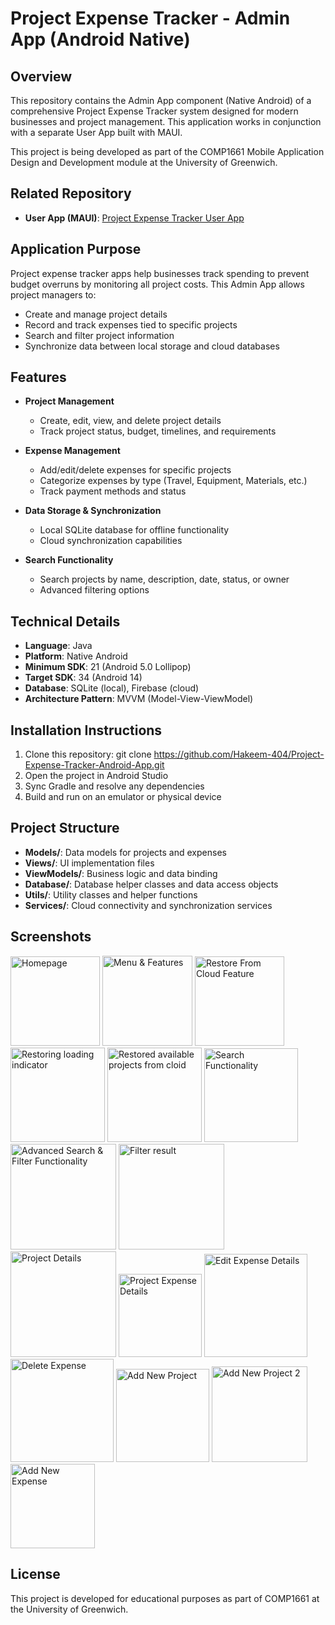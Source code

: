 # Project Expense Tracker - Admin App (Android Native)

## Overview
This repository contains the Admin App component (Native Android) of a comprehensive Project Expense Tracker system designed for modern businesses and project management. This application works in conjunction with a separate User App built with MAUI.

This project is being developed as part of the COMP1661 Mobile Application Design and Development module at the University of Greenwich.

## Related Repository
- **User App (MAUI)**: [Project Expense Tracker User App](https://github.com/Hakeem-404/.MAUI-Project-Expense-Tracker-App)

## Application Purpose
Project expense tracker apps help businesses track spending to prevent budget overruns by monitoring all project costs. This Admin App allows project managers to:
- Create and manage project details
- Record and track expenses tied to specific projects 
- Search and filter project information
- Synchronize data between local storage and cloud databases

## Features
- **Project Management**
  - Create, edit, view, and delete project details
  - Track project status, budget, timelines, and requirements
  
- **Expense Management**
  - Add/edit/delete expenses for specific projects
  - Categorize expenses by type (Travel, Equipment, Materials, etc.)
  - Track payment methods and status
  
- **Data Storage & Synchronization**
  - Local SQLite database for offline functionality
  - Cloud synchronization capabilities
  
- **Search Functionality**
  - Search projects by name, description, date, status, or owner
  - Advanced filtering options

## Technical Details
- **Language**: Java
- **Platform**: Native Android
- **Minimum SDK**: 21 (Android 5.0 Lollipop)
- **Target SDK**: 34 (Android 14)
- **Database**: SQLite (local), Firebase (cloud)
- **Architecture Pattern**: MVVM (Model-View-ViewModel)

## Installation Instructions
1. Clone this repository:
git clone https://github.com/Hakeem-404/Project-Expense-Tracker-Android-App.git
2. Open the project in Android Studio
3. Sync Gradle and resolve any dependencies
4. Build and run on an emulator or physical device

## Project Structure
- **Models/**: Data models for projects and expenses
- **Views/**: UI implementation files
- **ViewModels/**: Business logic and data binding
- **Database/**: Database helper classes and data access objects
- **Utils/**: Utility classes and helper functions
- **Services/**: Cloud connectivity and synchronization services

## Screenshots
<img width="143" alt="Homepage" src="https://github.com/user-attachments/assets/eda75d2a-5ff0-4f28-9da0-40c9a1424abf" />
<img width="144" alt="Menu & Features" src="https://github.com/user-attachments/assets/7cf926fb-2458-4417-8295-bd32909a67e9" />
<img width="143" alt="Restore From Cloud Feature" src="https://github.com/user-attachments/assets/5f6ec8ed-daca-4b72-b169-75e062faf8aa" />
<img width="151" alt="Restoring loading indicator" src="https://github.com/user-attachments/assets/080a1fd7-5be8-4402-af66-187a449a03f4" />
<img width="151" alt="Restored available projects from cloid" src="https://github.com/user-attachments/assets/1a0972bb-0a3d-4636-af8d-f59a22b7593a" />
<img width="150" alt="Search Functionality" src="https://github.com/user-attachments/assets/abca95d4-f88d-4ed8-b42a-92711ad37042" />
<img width="169" alt="Advanced Search & Filter Functionality" src="https://github.com/user-attachments/assets/7d938424-b9c4-417b-9d15-c8bae5d502f3" />
<img width="169" alt="Filter result" src="https://github.com/user-attachments/assets/5e44f75c-2eda-48a8-b898-3f79e3d13029" />
<img width="169" alt="Project Details" src="https://github.com/user-attachments/assets/5196fd04-7f6f-4e15-98d7-7f71320254d0" />
<img width="133" alt="Project Expense Details" src="https://github.com/user-attachments/assets/0f04d267-dcbd-4005-be7d-53daf90e327d" />
<img width="165" alt="Edit Expense Details" src="https://github.com/user-attachments/assets/7b922040-b553-4349-aa1d-159eb4de6e0b" />
<img width="165" alt="Delete Expense" src="https://github.com/user-attachments/assets/f7d74a85-420a-459d-bfdf-8dbcdbfb0c5d" />
<img width="149" alt="Add New Project" src="https://github.com/user-attachments/assets/d7348d61-d8a4-4ed6-a4cf-e873c8eb37bb" />
<img width="153" alt="Add New Project 2" src="https://github.com/user-attachments/assets/6eaeb85c-6f82-4689-9ce7-b083eb799248" />
<img width="135" alt="Add New Expense" src="https://github.com/user-attachments/assets/88a520c1-04b4-4d3a-8130-82d6c2f36498" />

## License
This project is developed for educational purposes as part of COMP1661 at the University of Greenwich.
